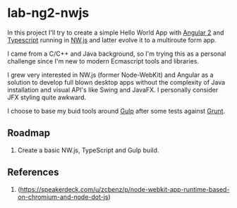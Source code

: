 # lab-ng2-nwjs

In this project I'll try to create a simple Hello World App with [Angular 2](https://angular.io/) and [Typescript](http://www.typescriptlang.org/) running in [NW.js](http://nwjs.io/) and latter evolve it to a multiroute form app. 

I came from a C/C++ and Java background, so I'm trying this as a personal challenge since I'm new to modern Ecmascript tools and libraries.

I grew very interested in NW.js (former Node-WebKit) and Angular as a solution to develop full blown desktop apps without the complexity of Java installation and visual API's like Swing and JavaFX. I personally consider JFX styling quite awkward.

I choose to base my buid tools around [Gulp](http://gulpjs.com/) after some tests against [Grunt](http://gruntjs.com/).

## Roadmap

1. Create a basic NW.js, TypeScript and Gulp build.


## References

1. (https://speakerdeck.com/u/zcbenz/p/node-webkit-app-runtime-based-on-chromium-and-node-dot-js)


